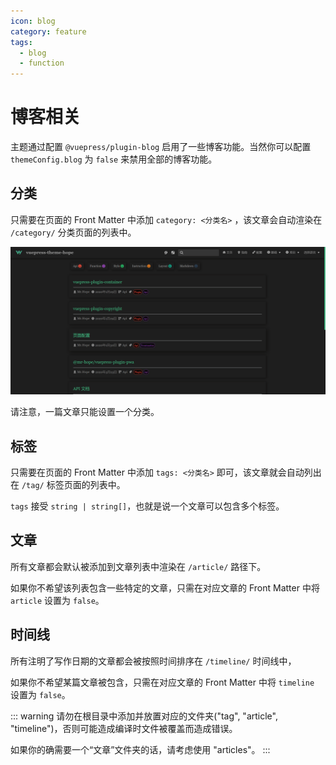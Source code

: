 ```yaml
---
icon: blog
category: feature
tags:
  - blog
  - function
---
```


# 博客相关

主题通过配置 `@vuepress/plugin-blog` 启用了一些博客功能。当然你可以配置 `themeConfig.blog` 为 `false` 来禁用全部的博客功能。

## 分类

只需要在页面的 Front Matter 中添加 `category: <分类名>` ，该文章会自动渲染在 `/category/` 分类页面的列表中。

![category](./assets/category.png)

请注意，一篇文章只能设置一个分类。

## 标签

只需要在页面的 Front Matter 中添加 `tags: <分类名>` 即可，该文章就会自动列出在 `/tag/` 标签页面的列表中。

`tags` 接受 `string | string[]`，也就是说一个文章可以包含多个标签。

## 文章

所有文章都会默认被添加到文章列表中渲染在 `/article/` 路径下。

如果你不希望该列表包含一些特定的文章，只需在对应文章的 Front Matter 中将 `article` 设置为 `false`。

## 时间线

所有注明了写作日期的文章都会被按照时间排序在 `/timeline/` 时间线中，

如果你不希望某篇文章被包含，只需在对应文章的 Front Matter 中将 `timeline` 设置为 `false`。

::: warning
请勿在根目录中添加并放置对应的文件夹("tag", "article", "timeline")，否则可能造成编译时文件被覆盖而造成错误。

如果你的确需要一个“文章”文件夹的话，请考虑使用 "articles"。
:::
